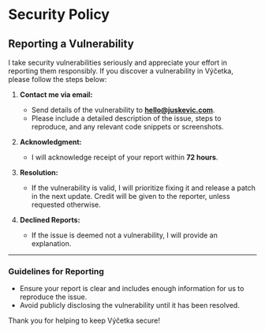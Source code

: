 # Security Policy

## Reporting a Vulnerability

I take security vulnerabilities seriously and appreciate your effort in reporting them responsibly. If you discover a vulnerability in Výčetka, please follow the steps below:

1. **Contact me via email:**
   - Send details of the vulnerability to **[hello@juskevic.com](mailto:hello@juskevic.com)**.
   - Please include a detailed description of the issue, steps to reproduce, and any relevant code snippets or screenshots.

2. **Acknowledgment:**
   - I will acknowledge receipt of your report within **72 hours**.
     
3. **Resolution:**
   - If the vulnerability is valid, I will prioritize fixing it and release a patch in the next update. Credit will be given to the reporter, unless requested otherwise.

5. **Declined Reports:**
   - If the issue is deemed not a vulnerability, I will provide an explanation.

---

### Guidelines for Reporting

- Ensure your report is clear and includes enough information for us to reproduce the issue.
- Avoid publicly disclosing the vulnerability until it has been resolved.

Thank you for helping to keep Výčetka secure!
